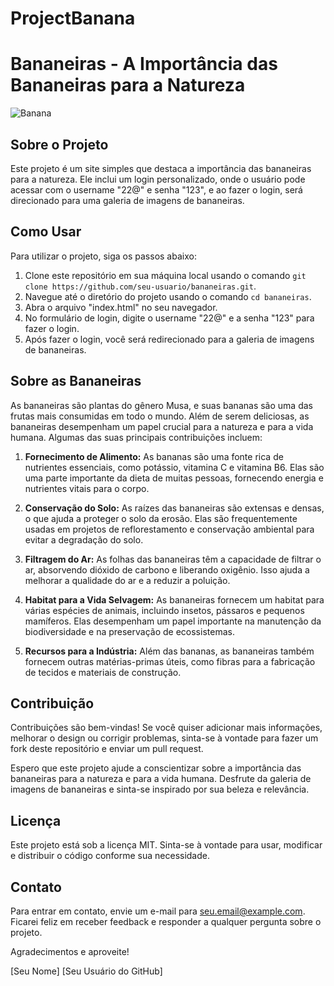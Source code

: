 # ProjectBanana

# Bananeiras - A Importância das Bananeiras para a Natureza

![Banana](https://img.freepik.com/fotos-premium/bananeira-com-bananas-em-um-jardim-no-rio-de-janeiro-brasil_63139-1586.jpg?w=2000)

## Sobre o Projeto
Este projeto é um site simples que destaca a importância das bananeiras para a natureza. Ele inclui um login personalizado, onde o usuário pode acessar com o username "22@" e senha "123", e ao fazer o login, será direcionado para uma galeria de imagens de bananeiras.

## Como Usar
Para utilizar o projeto, siga os passos abaixo:

1. Clone este repositório em sua máquina local usando o comando `git clone https://github.com/seu-usuario/bananeiras.git`.
2. Navegue até o diretório do projeto usando o comando `cd bananeiras`.
3. Abra o arquivo "index.html" no seu navegador.
4. No formulário de login, digite o username "22@" e a senha "123" para fazer o login.
5. Após fazer o login, você será redirecionado para a galeria de imagens de bananeiras.

## Sobre as Bananeiras
As bananeiras são plantas do gênero Musa, e suas bananas são uma das frutas mais consumidas em todo o mundo. Além de serem deliciosas, as bananeiras desempenham um papel crucial para a natureza e para a vida humana. Algumas das suas principais contribuições incluem:

1. **Fornecimento de Alimento:** As bananas são uma fonte rica de nutrientes essenciais, como potássio, vitamina C e vitamina B6. Elas são uma parte importante da dieta de muitas pessoas, fornecendo energia e nutrientes vitais para o corpo.

2. **Conservação do Solo:** As raízes das bananeiras são extensas e densas, o que ajuda a proteger o solo da erosão. Elas são frequentemente usadas em projetos de reflorestamento e conservação ambiental para evitar a degradação do solo.

3. **Filtragem do Ar:** As folhas das bananeiras têm a capacidade de filtrar o ar, absorvendo dióxido de carbono e liberando oxigênio. Isso ajuda a melhorar a qualidade do ar e a reduzir a poluição.

4. **Habitat para a Vida Selvagem:** As bananeiras fornecem um habitat para várias espécies de animais, incluindo insetos, pássaros e pequenos mamíferos. Elas desempenham um papel importante na manutenção da biodiversidade e na preservação de ecossistemas.

5. **Recursos para a Indústria:** Além das bananas, as bananeiras também fornecem outras matérias-primas úteis, como fibras para a fabricação de tecidos e materiais de construção.

## Contribuição
Contribuições são bem-vindas! Se você quiser adicionar mais informações, melhorar o design ou corrigir problemas, sinta-se à vontade para fazer um fork deste repositório e enviar um pull request.

Espero que este projeto ajude a conscientizar sobre a importância das bananeiras para a natureza e para a vida humana. Desfrute da galeria de imagens de bananeiras e sinta-se inspirado por sua beleza e relevância.

## Licença
Este projeto está sob a licença MIT. Sinta-se à vontade para usar, modificar e distribuir o código conforme sua necessidade.

## Contato
Para entrar em contato, envie um e-mail para [seu.email@example.com](mailto:seu.email@example.com). Ficarei feliz em receber feedback e responder a qualquer pergunta sobre o projeto.

Agradecimentos e aproveite!

[Seu Nome]
[Seu Usuário do GitHub]
